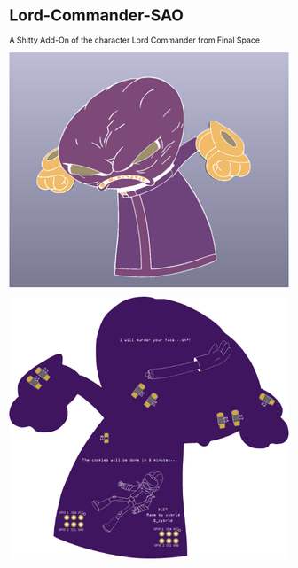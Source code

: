 # Lord-Commander-SAO
A Shitty Add-On of the character Lord Commander from Final Space

![alt text](https://raw.githubusercontent.com/cybr1d-cybr1d/Lord-Commander-SAO/master/Lord_Commander_Front.PNG?raw=true)

![alt text](https://raw.githubusercontent.com/cybr1d-cybr1d/Lord-Commander-SAO/master/Lord_Commander_Back.PNG?raw=true)
